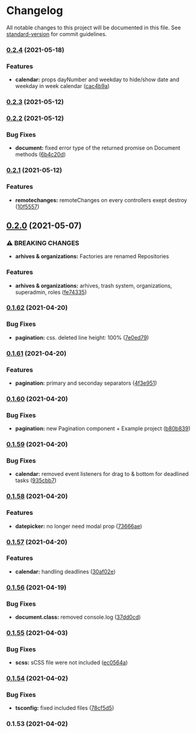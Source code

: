 # Changelog

All notable changes to this project will be documented in this file. See [standard-version](https://github.com/conventional-changelog/standard-version) for commit guidelines.

### [0.2.4](https://github.com/lenacassandre/sunflowers/compare/v0.2.3...v0.2.4) (2021-05-18)


### Features

* **calendar:** props dayNumber and weekday to hide/show date and weekday in week calendar ([cac4b9a](https://github.com/lenacassandre/sunflowers/commit/cac4b9af3076cefeae33f06701b09eda8061098a))

### [0.2.3](https://github.com/lenacassandre/sunflowers/compare/v0.2.2...v0.2.3) (2021-05-12)

### [0.2.2](https://github.com/lenacassandre/sunflowers/compare/v0.2.1...v0.2.2) (2021-05-12)


### Bug Fixes

* **document:** fixed error type of the returned promise on Document methods ([6b4c20d](https://github.com/lenacassandre/sunflowers/commit/6b4c20d158de1a6d1637e0ed7b5804b253cf48ee))

### [0.2.1](https://github.com/lenacassandre/sunflowers/compare/v0.2.0...v0.2.1) (2021-05-12)


### Features

* **remotechanges:** remoteChanges on every controllers exept destroy ([10f5557](https://github.com/lenacassandre/sunflowers/commit/10f5557966b009aa3e8618cd6897b2a1d9135f9c))

## [0.2.0](https://github.com/lenacassandre/sunflowers/compare/v0.1.62...v0.2.0) (2021-05-07)


### ⚠ BREAKING CHANGES

* **arhives & organizations:** Factories are renamed Repositories

### Features

* **arhives & organizations:** arhives, trash system, organizations, superadmin, roles ([fe74335](https://github.com/lenacassandre/sunflowers/commit/fe743355f665a739cab7f97c881355f6c63c4b5f))

### [0.1.62](https://github.com/lenacassandre/sunflowers/compare/v0.1.61...v0.1.62) (2021-04-20)


### Bug Fixes

* **pagination:** css. deleted line height: 100% ([7e0ed79](https://github.com/lenacassandre/sunflowers/commit/7e0ed79aa2d7cb11ac2fad9892df0f2073beefe0))

### [0.1.61](https://github.com/lenacassandre/sunflowers/compare/v0.1.60...v0.1.61) (2021-04-20)


### Features

* **pagination:** primary and seconday separators ([4f3e951](https://github.com/lenacassandre/sunflowers/commit/4f3e951162b4de7313b10b23afa4b397a088f1e4))

### [0.1.60](https://github.com/lenacassandre/sunflowers/compare/v0.1.59...v0.1.60) (2021-04-20)


### Bug Fixes

* **pagination:** new Pagination component + Example project ([b80b839](https://github.com/lenacassandre/sunflowers/commit/b80b8393471555a1454db84720ce15d733df183f))

### [0.1.59](https://github.com/lenacassandre/sunflowers/compare/v0.1.58...v0.1.59) (2021-04-20)


### Bug Fixes

* **calendar:** removed event listeners for drag to & bottom for deadlined tasks ([935cbb7](https://github.com/lenacassandre/sunflowers/commit/935cbb7401bfa2a8f4b00c214f619c2c65009897))

### [0.1.58](https://github.com/lenacassandre/sunflowers/compare/v0.1.57...v0.1.58) (2021-04-20)


### Features

* **datepicker:** no longer need modal prop ([73666ae](https://github.com/lenacassandre/sunflowers/commit/73666aef348274448516ed3b409849091a5701e0))

### [0.1.57](https://github.com/lenacassandre/sunflowers/compare/v0.1.56...v0.1.57) (2021-04-20)


### Features

* **calendar:** handling deadlines ([30af02e](https://github.com/lenacassandre/sunflowers/commit/30af02e3ef21b09714f1ef66f2f7119719be9537))

### [0.1.56](https://github.com/lenacassandre/sunflowers/compare/v0.1.55...v0.1.56) (2021-04-19)


### Bug Fixes

* **document.class:** removed console.log ([37dd0cd](https://github.com/lenacassandre/sunflowers/commit/37dd0cdd3b39061408215bfeceb507fe94e89ce8))

### [0.1.55](https://github.com/lenacassandre/sunflowers/compare/v0.1.54...v0.1.55) (2021-04-03)


### Bug Fixes

* **scss:** sCSS file were not included ([ec0564a](https://github.com/lenacassandre/sunflowers/commit/ec0564aafa67500435739148aae0a1bfcf38ab4d))

### [0.1.54](https://github.com/lenacassandre/sunflowers/compare/v0.1.53...v0.1.54) (2021-04-02)


### Bug Fixes

* **tsconfig:** fixed included files ([78cf5d5](https://github.com/lenacassandre/sunflowers/commit/78cf5d54832ae312ff50855bf6ac0c153b42d002))

### 0.1.53 (2021-04-02)
